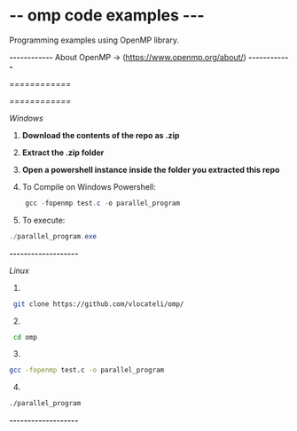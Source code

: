 # -- omp code examples ---

Programming examples using OpenMP library.

**------------**
About OpenMP -> (https://www.openmp.org/about/)
**------------**

*============*


*============*

*Windows*

1) **Download the contents of the repo as .zip**

2) **Extract the .zip folder**

3) **Open a powershell instance inside the folder you extracted this repo**

4) To Compile on Windows Powershell:
```powershell
    gcc -fopenmp test.c -o parallel_program
```
5) To execute: 
```powershell
./parallel_program.exe
```
**-------------------**

*Linux*

1)
```bash
 git clone https://github.com/vlocateli/omp/
```
2) 
```bash
 cd omp
```
3) 
```bash
gcc -fopenmp test.c -o parallel_program
```
4)
```bash
./parallel_program
```
**-------------------**
